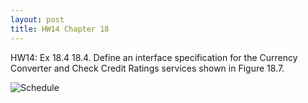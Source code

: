 ```yaml
---
layout: post
title: HW14 Chapter 18
---
```


HW14: Ex 18.4
18.4.  Define an interface specification for the Currency Converter and Check Credit Ratings services shown in Figure 18.7.

![Schedule](https://raw.githubusercontent.com/wookiemonkies/wookiemonkies.github.io/master/images/HW14.png)


